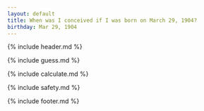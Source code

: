 ```yaml
---
layout: default
title: When was I conceived if I was born on March 29, 1904?
birthday: Mar 29, 1904
---
```


{% include header.md %}

{% include guess.md %}

{% include calculate.md %}

{% include safety.md %}

{% include footer.md %}



